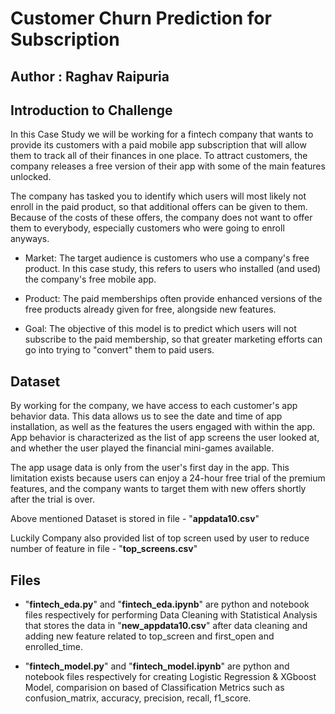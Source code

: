 # Customer Churn Prediction for Subscription

## Author : Raghav Raipuria

## Introduction to Challenge
In this Case Study we will be working for a fintech company that wants to provide its customers with a paid mobile app subscription that will allow them to track all of their finances in one place. To attract customers, the company releases a free version of their app with some of the main features unlocked.

The company has tasked you to identify which users will most likely not enroll in the paid product, so that additional offers can be given to them. Because of the costs of these offers, the company does not want to offer them to everybody, especially customers who were going to enroll anyways.

* Market: The target audience is customers who use a company's free product. In this case study, this refers to users who installed (and used) the company's free mobile app.

* Product: The paid memberships often provide enhanced versions of the free products already given for free, alongside new features.

* Goal: The objective of this model is to predict which users will not subscribe to the paid membership, so that greater marketing efforts can go into trying to "convert" them to paid users.

## Dataset
By working for the company, we have access to each customer's app behavior data. This data allows us to see the date and time of app installation, as well as the features the users engaged with within the app. App behavior is characterized as the list of app screens the user looked at, and whether the user played the financial mini-games available.

The app usage data is only from the user's first day in the app. This limitation exists because users can enjoy a 24-hour free trial of the premium features, and the company wants to target them with new offers shortly after the trial is over.

Above mentioned Dataset is stored in file - "**appdata10.csv**"

Luckily Company also provided list of top screen used by user to reduce number of feature in file - "**top_screens.csv**"

## Files
* "**fintech_eda.py**" and "**fintech_eda.ipynb**" are python and notebook files respectively for performing Data Cleaning with Statistical Analysis that stores the data in "**new_appdata10.csv**" after data cleaning and adding new feature related to top_screen and first_open and enrolled_time.

* "**fintech_model.py**" and "**fintech_model.ipynb**" are python and notebook files respectively for creating Logistic Regression & XGboost Model, comparision on based of Classification Metrics such as confusion_matrix, accuracy, precision, recall, f1_score.
